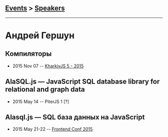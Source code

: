 ## [Events](../README.md) > [Speakers](../speakers.md)
---

# Андрей Гершун

## Компиляторы
- 2015 Nov 07 -- [KharkivJS 5 - 2015](https://www.youtube.com/watch?v=wabHD8fZUmw)    
## AlaSQL.js — JavaScript SQL database library for relational and graph data
- 2015 May 14 -- PiterJS 1 [?]   
## Alasql.js — SQL база данных на JavaScript
- 2015 May 21-22 -- [Frontend Conf 2015](https://www.youtube.com/watch?v=4yop0rC5lD0)    
